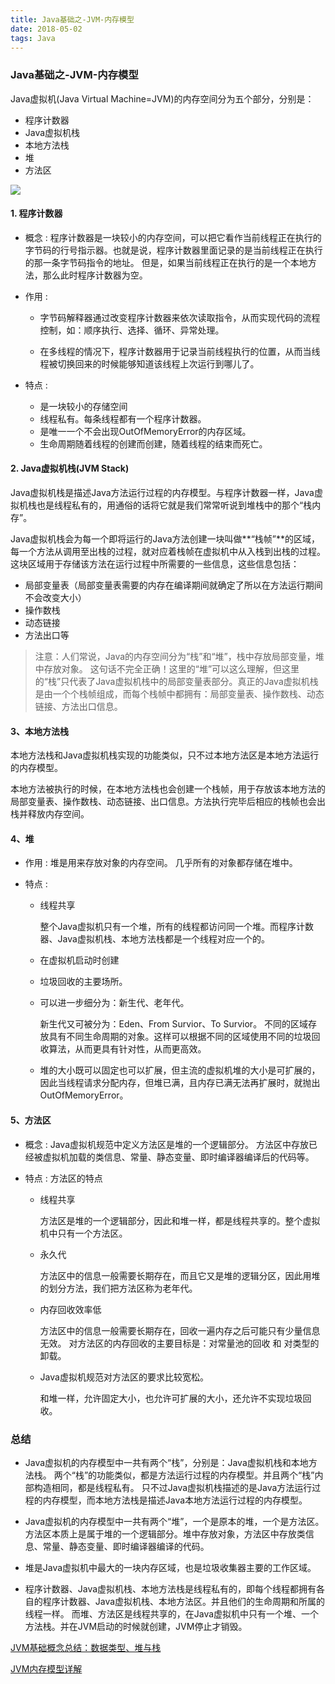 ```yaml
---
title: Java基础之-JVM-内存模型
date: 2018-05-02
tags: Java
---
```




### Java基础之-JVM-内存模型



Java虚拟机(Java Virtual Machine=JVM)的内存空间分为五个部分，分别是： 

+ 程序计数器 
+ Java虚拟机栈 
+ 本地方法栈 
+ 堆 
+ 方法区

![](http://img.hellofhy.cn/18-5-1/10538549.jpg)



#### 1. 程序计数器

+ 概念 : 程序计数器是一块较小的内存空间，可以把它看作当前线程正在执行的字节码的行号指示器。也就是说，程序计数器里面记录的是当前线程正在执行的那一条字节码指令的地址。 但是，如果当前线程正在执行的是一个本地方法，那么此时程序计数器为空。  

+ 作用 : 

	+ 字节码解释器通过改变程序计数器来依次读取指令，从而实现代码的流程控制，如：顺序执行、选择、循环、异常处理。

	+ 在多线程的情况下，程序计数器用于记录当前线程执行的位置，从而当线程被切换回来的时候能够知道该线程上次运行到哪儿了。 

+ 特点 : 

	+ 是一块较小的存储空间
	+ 线程私有。每条线程都有一个程序计数器。
	+ 是唯一一个不会出现OutOfMemoryError的内存区域。
	+ 生命周期随着线程的创建而创建，随着线程的结束而死亡。 



#### 2. Java虚拟机栈(JVM Stack)

Java虚拟机栈是描述Java方法运行过程的内存模型。与程序计数器一样，Java虚拟机栈也是线程私有的，用通俗的话将它就是我们常常听说到堆栈中的那个“栈内存”。

Java虚拟机栈会为每一个即将运行的Java方法创建一块叫做**“栈帧”**的区域，每一个方法从调用至出栈的过程，就对应着栈帧在虚拟机中从入栈到出栈的过程。这块区域用于存储该方法在运行过程中所需要的一些信息，这些信息包括：
	
+ 局部变量表（局部变量表需要的内存在编译期间就确定了所以在方法运行期间不会改变大小）
+ 操作数栈
+ 动态链接
+ 方法出口等

> 注意：人们常说，Java的内存空间分为“栈”和“堆”，栈中存放局部变量，堆中存放对象。 
这句话不完全正确！这里的“堆”可以这么理解，但这里的“栈”只代表了Java虚拟机栈中的局部变量表部分。真正的Java虚拟机栈是由一个个栈帧组成，而每个栈帧中都拥有：局部变量表、操作数栈、动态链接、方法出口信息。 

#### 3、本地方法栈 

本地方法栈和Java虚拟机栈实现的功能类似，只不过本地方法区是本地方法运行的内存模型。

本地方法被执行的时候，在本地方法栈也会创建一个栈帧，用于存放该本地方法的局部变量表、操作数栈、动态链接、出口信息。方法执行完毕后相应的栈帧也会出栈并释放内存空间。

#### 4、堆

+ 作用 : 堆是用来存放对象的内存空间。 几乎所有的对象都存储在堆中。 
 
+ 特点 : 

	+ 线程共享 

		整个Java虚拟机只有一个堆，所有的线程都访问同一个堆。而程序计数器、Java虚拟机栈、本地方法栈都是一个线程对应一个的。

	+ 在虚拟机启动时创建

	+ 垃圾回收的主要场所。

	+ 可以进一步细分为：新生代、老年代。 
	
		新生代又可被分为：Eden、From Survior、To Survior。 
不同的区域存放具有不同生命周期的对象。这样可以根据不同的区域使用不同的垃圾回收算法，从而更具有针对性，从而更高效。
	
	+ 堆的大小既可以固定也可以扩展，但主流的虚拟机堆的大小是可扩展的，因此当线程请求分配内存，但堆已满，且内存已满无法再扩展时，就抛出OutOfMemoryError。 



#### 5、方法区

+ 概念 : Java虚拟机规范中定义方法区是堆的一个逻辑部分。 
方法区中存放已经被虚拟机加载的类信息、常量、静态变量、即时编译器编译后的代码等。


+ 特点 : 方法区的特点

	+ 线程共享 
	
		方法区是堆的一个逻辑部分，因此和堆一样，都是线程共享的。整个虚拟机中只有一个方法区。
	+ 永久代 
	
		方法区中的信息一般需要长期存在，而且它又是堆的逻辑分区，因此用堆的划分方法，我们把方法区称为老年代。

	+ 内存回收效率低 

		方法区中的信息一般需要长期存在，回收一遍内存之后可能只有少量信息无效。 对方法区的内存回收的主要目标是：对常量池的回收 和 对类型的卸载。
	
	+ Java虚拟机规范对方法区的要求比较宽松。 
		
		和堆一样，允许固定大小，也允许可扩展的大小，还允许不实现垃圾回收。 




### 总结

+ Java虚拟机的内存模型中一共有两个“栈”，分别是：Java虚拟机栈和本地方法栈。 
两个“栈”的功能类似，都是方法运行过程的内存模型。并且两个“栈”内部构造相同，都是线程私有。 
只不过Java虚拟机栈描述的是Java方法运行过程的内存模型，而本地方法栈是描述Java本地方法运行过程的内存模型。

+ Java虚拟机的内存模型中一共有两个“堆”，一个是原本的堆，一个是方法区。方法区本质上是属于堆的一个逻辑部分。堆中存放对象，方法区中存放类信息、常量、静态变量、即时编译器编译的代码。

+ 堆是Java虚拟机中最大的一块内存区域，也是垃圾收集器主要的工作区域。

+ 程序计数器、Java虚拟机栈、本地方法栈是线程私有的，即每个线程都拥有各自的程序计数器、Java虚拟机栈、本地方法区。并且他们的生命周期和所属的线程一样。 
而堆、方法区是线程共享的，在Java虚拟机中只有一个堆、一个方法栈。并在JVM启动的时候就创建，JVM停止才销毁。






 
 [JVM基础概念总结：数据类型、堆与栈](http://developer.51cto.com/art/200911/165015.htm)
 
 [JVM内存模型详解](https://blog.csdn.net/genius_ge/article/details/76151179)




